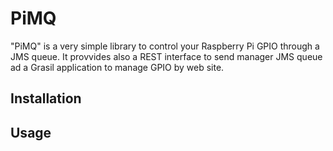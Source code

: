 PiMQ
========

"PiMQ" is a very simple library to control your Raspberry Pi GPIO through a JMS queue.
It provvides also a REST interface to send manager JMS queue ad a Grasil application to manage GPIO by web site.

Installation
-------

Usage
-------